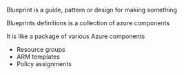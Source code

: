 
Blueprint is a guide, pattern or design for making something

Blueprints definitions is a collection of azure components

It is like a package of various Azure components
- Resource groups
- ARM templates
- Policy assignments

